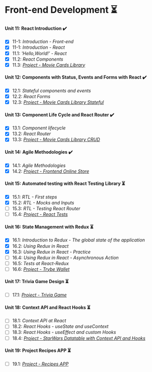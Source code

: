 # Front-end Development :hourglass_flowing_sand:

#### Unit 11: React Introduction :heavy_check_mark:

- [x] 11-1: _Introduction - Front-end_
- [x] 11-1: _Introduction - React_
- [x] 11.1: _'Hello,World!' - React_
- [x] 11.2: _React Components_
- [x] 11.3: [_Project - Movie Cards Library_]()

#### Unit 12: Components with Status, Events and Forms with React :heavy_check_mark:

- [x] 12.1: _Stateful components and events_
- [x] 12.2: _React Forms_
- [x] 12.3: [_Project - Movie Cards Library Stateful_]()

#### Unit 13: Component Life Cycle and React Router :heavy_check_mark:

- [x] 13.1: _Component lifecycle_
- [x] 13.2: _React Router_
- [x] 13.3: [_Project - Movie Cards Library CRUD_]()

#### Unit 14: Agile Methodologies :heavy_check_mark:

- [x] 14.1: _Agile Methodologies_
- [x] 14.2: [_Project - Frontend Online Store_]()

#### Unit 15: Automated testing with React Testing Library :hourglass_flowing_sand:

- [X] 15.1: _RTL - First steps_
- [X] 15.2: _RTL - Mocks and Inputs_
- [ ] 15.3: _RTL - Testing React Router_
- [ ] 15.4: [_Project - React Tests_]()

#### Unit 16: State Management with Redux :hourglass_flowing_sand:

- [X] 16.1: _Introduction to Redux - The global state of the application_
- [X] 16.2: _Using Redux in React_
- [X] 16.3: _Using Redux in React - Practice_
- [ ] 16.4: _Using Redux in React - Asynchronous Action_
- [ ] 16.5: _Tests at React-Redux_
- [ ] 16.6: [_Project - Trybe Wallet_]()

#### Unit 17: Trivia Game Design :hourglass_flowing_sand:

- [ ] 17.1: [_Project - Trivia Game_]()

#### Unit 18: Context API and React Hooks :hourglass_flowing_sand:

- [ ] 18.1: _Context API at React_
- [ ] 18.2: _React Hooks - useState and useContext_
- [ ] 18.3: _React Hooks - useEffect and custom Hooks_
- [ ] 18.4: [_Project - StarWars Datatable with Context API and Hooks_]()

#### Unit 19: Project Recipes APP :hourglass_flowing_sand:

- [ ] 19.1: [_Project - Recipes APP_]()

